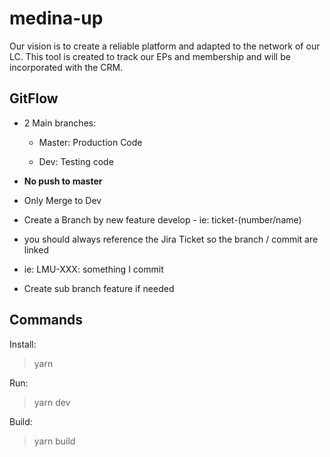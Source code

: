 #  medina-up

Our vision is to create a reliable platform and adapted to the network of our LC. This tool is created to track our EPs and membership and will be incorporated with the CRM.

## GitFlow

* 2 Main branches:

  - Master: Production Code

  - Dev: Testing code

* **No push to master**

* Only Merge to Dev

* Create a Branch by new feature develop - ie: ticket-(number/name)

* you should always reference the Jira Ticket so the branch / commit are linked

* ie: LMU-XXX: something I commit

* Create sub branch feature if needed

## Commands

Install:

>yarn

Run:

>yarn dev

Build:

>yarn build
